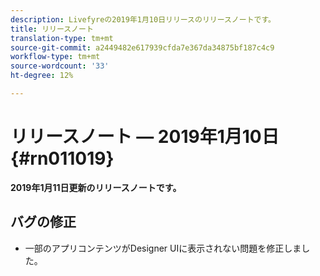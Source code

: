 ```yaml
---
description: Livefyreの2019年1月10日リリースのリリースノートです。
title: リリースノート
translation-type: tm+mt
source-git-commit: a2449482e617939cfda7e367da34875bf187c4c9
workflow-type: tm+mt
source-wordcount: '33'
ht-degree: 12%

---
```



# リリースノート — 2019年1月10日{#rn011019}

**2019年1月11日更新のリリースノートです。**

## バグの修正

* 一部のアプリコンテンツがDesigner UIに表示されない問題を修正しました。
